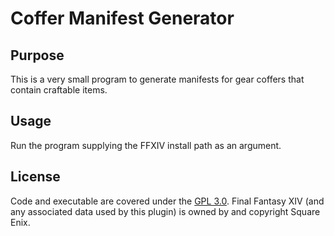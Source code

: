 # Coffer Manifest Generator

## Purpose

This is a very small program to generate manifests for gear coffers that contain craftable items.

## Usage
Run the program supplying the FFXIV install path as an argument.

## License
Code and executable are covered under the [GPL 3.0](../LICENSE).  Final Fantasy XIV (and any associated data used by this plugin) is owned by and copyright Square Enix.
